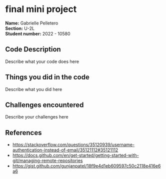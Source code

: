 # final mini project

**Name:** Gabrielle Pelletero <br/>
**Section:** U-2L <br/>
**Student number:** 2022 - 10580 <br/>

## Code Description

Describe what your code does here

## Things you did in the code

Describe what you did here

## Challenges encountered

Describe your challenges here

## References

- https://stackoverflow.com/questions/35120939/username-authentication-instead-of-email/35121112#35121112
- https://docs.github.com/en/get-started/getting-started-with-git/managing-remote-repositories
- https://gist.github.com/gunjanpatel/18f9e4d1eb609597c50c2118e416e6a6

